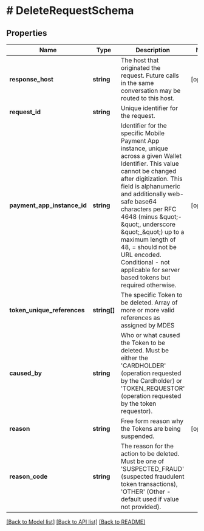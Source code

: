 # # DeleteRequestSchema

## Properties

Name | Type | Description | Notes
------------ | ------------- | ------------- | -------------
**response_host** | **string** | The host that originated the request. Future calls in the same conversation may be routed to this host. | [optional]
**request_id** | **string** | Unique identifier for the request. |
**payment_app_instance_id** | **string** | Identifier for the specific Mobile Payment App instance, unique across a given Wallet Identifier. This value cannot be changed after digitization. This field is alphanumeric and additionally web-safe base64 characters per RFC 4648 (minus \&quot;-\&quot;, underscore \&quot;_\&quot;) up to a maximum length of 48, &#x3D; should not be URL encoded. Conditional - not applicable for server based tokens but required otherwise. | [optional]
**token_unique_references** | **string[]** | The specific Token to be deleted. Array of more or more valid references as assigned by MDES |
**caused_by** | **string** | Who or what caused the Token to be deleted. Must be either the &#39;CARDHOLDER&#39; (operation requested by the Cardholder) or &#39;TOKEN_REQUESTOR&#39; (operation requested by the token requestor). |
**reason** | **string** | Free form reason why the Tokens are being suspended. | [optional]
**reason_code** | **string** | The reason for the action to be deleted. Must be one of &#39;SUSPECTED_FRAUD&#39; (suspected fraudulent token transactions), &#39;OTHER&#39; (Other - default used if value not provided). |

[[Back to Model list]](../../README.md#models) [[Back to API list]](../../README.md#endpoints) [[Back to README]](../../README.md)
